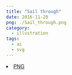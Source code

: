 ```yaml
---
title: "Sail through"
date: 2016-11-20
png: ./Sail_through.png
category:
  - illustration
tags:
  - ai
  - svg
---
```

<li><a href="./Sail_through.png" download className="btn-png">PNG</a></li>